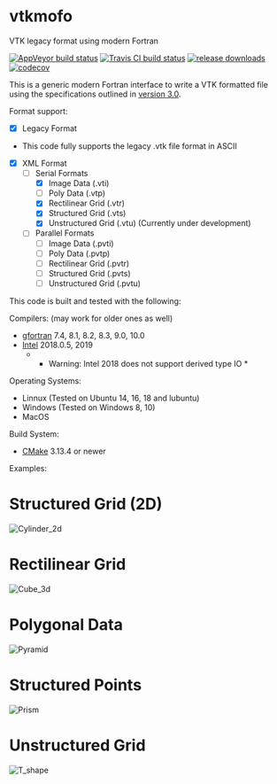 # vtkmofo
VTK legacy format using modern Fortran

[![AppVeyor build status][AppVeyor build image]](https://ci.appveyor.com/project/porteri/vtkmofo)
[![Travis CI build status][Travis CI build image]](https://travis-ci.org/porteri/vtkmofo)
[![release downloads][download image]](https://github.com/porteri/vtkmofo/releases)
[![codecov][codecov image]](https://codecov.io/gh/porteri/vtkmofo)

This is a generic modern Fortran interface to write a VTK formatted file using the specifications outlined in [version 3.0][VTK Format link].

Format support:
 - [X] Legacy Format
  * This code fully supports the legacy .vtk file format in ASCII
 - [X] XML Format
   - [ ] Serial Formats
     - [X] Image Data (.vti)
     - [ ] Poly Data (.vtp)
     - [X] Rectilinear Grid (.vtr)
     - [X] Structured Grid (.vts)
     - [X] Unstructured Grid (.vtu) (Currently under development)
   - [ ] Parallel Formats
     - [ ] Image Data (.pvti)
     - [ ] Poly Data (.pvtp)
     - [ ] Rectilinear Grid (.pvtr)
     - [ ] Structured Grid (.pvts)
     - [ ] Unstructured Grid (.pvtu)

This code is built and tested with the following:

Compilers: (may work for older ones as well)
 - [gfortran][gcc link] 7.4, 8.1, 8.2, 8.3, 9.0, 10.0
 - [Intel][Intel link] 2018.0.5, 2019
   - * Warning: Intel 2018 does not support derived type IO *

Operating Systems:
 - Linnux (Tested on Ubuntu 14, 16, 18 and lubuntu)
 - Windows (Tested on Windows 8, 10)
 - MacOS

Build System:
 - [CMake][CMake link] 3.13.4 or newer

Examples:
# Structured Grid (2D)
![Cylinder_2d](documents/files/cylinder_image_2d.png?raw=true "Cylinder 2D example")
# Rectilinear Grid
![Cube_3d](documents/files/cube_image.png?raw=true "Cube example")
# Polygonal Data
![Pyramid](documents/files/pyramid_image.png?raw=true "Pyramid example")
# Structured Points
![Prism](documents/files/rectangle_image.png?raw=true "Prism example")
# Unstructured Grid
![T_shape](documents/files/t_shape.png?raw=true "T-shape example")

[Hyperlinks]:#
[AppVeyor build image]: https://ci.appveyor.com/api/projects/status/omlvmn8xcr9sxuwt?svg=true "AppVeyor build badge"
[Travis CI build image]: https://travis-ci.org/porteri/vtkmofo.svg?branch=master "Travis CI build badge"
[download image]: https://img.shields.io/github/downloads/porteri/vtkmofo/total.svg?style=flat-square "Download count badge"
[codecov image]: https://codecov.io/gh/porteri/vtkmofo/branch/master/graph/badge.svg
[gcc link]: https://gcc.gnu.org/
[Intel link]: https://software.intel.com/en-us/fortran-compilers
[CMake link]: https://cmake.org
[VTK Format link]: https://www.vtk.org/VTK/img/file-formats.pdf

